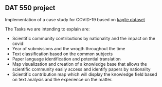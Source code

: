 ## DAT 550 project
Implementation of a case study for COVID-19 based on [kaglle dataset](https://www.kaggle.com/allen-institute-for-ai/CORD-19-research-challenge)

The Tasks we are intending to explain are:
- Scientific community contributions by nationality and the impact on the covid
- Year of submissions and the wrogth throughout the time
- Text classification based on the common subjects
- Paper language identification and potential translation
- Map visualization and creation of a knowledge base that allows the scientific community easily access and identify papers by nationality
- Scientific contribution map which will display the knowledge field based on text analysis and the experience on the matter.